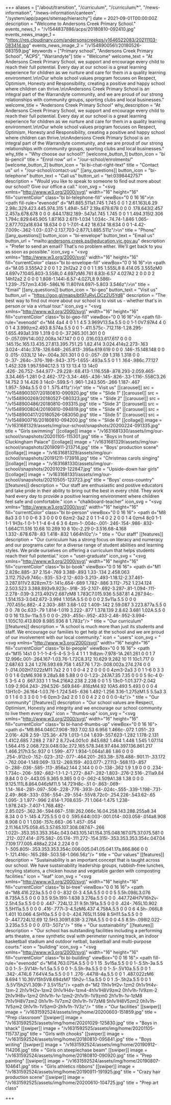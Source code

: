 +++
aliases = ["/about/transition", "/curriculum", "/curriculum/*", "/news-information", "/news-information/canteen", "/system/app/pages/sitemap/hierarchy"]
date = 2021-09-01T00:00:00Z
description = "Welcome to Andersons Creek Primary School."
events_news_1 = "/v1544837886/acps/20180810-092410.jpg"
events_news_image_1 = "https://res.cloudinary.com/andersonscreekps/v1646522083/20211103-083414.jpg"
events_news_image_2 = "/v1548900561/20180526-083159.jpg"
keywords = ["Primary school", "Andersons Creek Primary School", "ACPS", "Warrandyte"]
title = "Welcome"
welcome_text = "At Andersons Creek Primary School, we support and encourage every child to reach their full potential. Every day at our school is a great learning experience for children as we nurture and care for them in a quality learning environment.\n\nOur whole school values program focuses on Respect, Optimism, Honesty and Responsibility, creating a positive and happy school where children can thrive.\n\nAndersons Creek Primary School is an integral part of the Warrandyte community, and we are proud of our strong relationships with community groups, sporting clubs and local businesses."
welcome_title = "Andersons Creek Primary School"
why_description = "At Andersons Creek Primary School, we support and encourage every child to reach their full potential. Every day at our school is a great learning experience for children as we nurture and care for them in a quality learning environment.\n\nOur whole school values program focuses on Respect, Optimism, Honesty and Responsibility, creating a positive and happy school where children can thrive.\n\nAndersons Creek Primary School is an integral part of the Warrandyte community, and we are proud of our strong relationships with community groups, sporting clubs and local businesses."
why_title = "Why choose our school?"
[welcome_button_1]
button_icon = "bi bi-pencil"
title = "Enrol now"
url = "/our-school/enrolments/"
[welcome_button_2]
button_icon = "bi bi-chat-right-text"
title = "Contact us"
url = "/our-school/contact-us/"
[[any_questions]]
button_icon = "bi-telephone"
button_text = "Call us"
button_url = "tel:0398442757"
description = "Would you like to speak to someone to find out more about our school? Give our office a call."
icon_svg = "<svg xmlns=\"http://www.w3.org/2000/svg\" width=\"16\" height=\"16\" fill=\"currentColor\" class=\"bi bi-telephone-fill\" viewBox=\"0 0 16 16\">\n  <path fill-rule=\"evenodd\" d=\"M1.885.511a1.745 1.745 0 0 1 2.61.163L6.29 2.98c.329.423.445.974.315 1.494l-.547 2.19a.678.678 0 0 0 .178.643l2.457 2.457a.678.678 0 0 0 .644.178l2.189-.547a1.745 1.745 0 0 1 1.494.315l2.306 1.794c.829.645.905 1.87.163 2.611l-1.034 1.034c-.74.74-1.846 1.065-2.877.702a18.634 18.634 0 0 1-7.01-4.42 18.634 18.634 0 0 1-4.42-7.009c-.362-1.03-.037-2.137.703-2.877L1.885.511z\"/>\n</svg>"
title = "Phone"
[[any_questions]]
button_icon = "bi-envelope"
button_text = "Email us"
button_url = "mailto:andersons.creek.ps@education.vic.gov.au"
description = "Prefer to send an email? That's no problem either. We'll get back to you as soon as possible."
icon_svg = "<svg xmlns=\"http://www.w3.org/2000/svg\" width=\"16\" height=\"16\" fill=\"currentColor\" class=\"bi bi-envelope-fill\" viewBox=\"0 0 16 16\">\n  <path d=\"M.05 3.555A2 2 0 0 1 2 2h12a2 2 0 0 1 1.95 1.555L8 8.414.05 3.555zM0 4.697v7.104l5.803-3.558L0 4.697zM6.761 8.83l-6.57 4.027A2 2 0 0 0 2 14h12a2 2 0 0 0 1.808-1.144l-6.57-4.027L8 9.586l-1.239-.757zm3.436-.586L16 11.801V4.697l-5.803 3.546z\"/>\n</svg>"
title = "Email"
[[any_questions]]
button_icon = "bi-geo"
button_text = "Visit us"
button_url = "https://goo.gl/maps/bt97uRvLDCz2U5Yd8"
description = "The best way to find out more about our school is to visit us - whether that's in person or via a virtual tour."
icon_svg = "<svg xmlns=\"http://www.w3.org/2000/svg\" width=\"16\" height=\"16\" fill=\"currentColor\" class=\"bi bi-geo-fill\" viewBox=\"0 0 16 16\">\n  <path fill-rule=\"evenodd\" d=\"M4 4a4 4 0 1 1 4.5 3.969V13.5a.5.5 0 0 1-1 0V7.97A4 4 0 0 1 4 3.999zm2.493 8.574a.5.5 0 0 1-.411.575c-.712.118-1.28.295-1.655.493a1.319 1.319 0 0 0-.37.265.301.301 0 0 0-.057.09V14l.002.008a.147.147 0 0 0 .016.033.617.617 0 0 0 .145.15c.165.13.435.27.813.395.751.25 1.82.414 3.024.414s2.273-.163 3.024-.414c.378-.126.648-.265.813-.395a.619.619 0 0 0 .146-.15.148.148 0 0 0 .015-.033L12 14v-.004a.301.301 0 0 0-.057-.09 1.318 1.318 0 0 0-.37-.264c-.376-.198-.943-.375-1.655-.493a.5.5 0 1 1 .164-.986c.77.127 1.452.328 1.957.594C12.5 13 13 13.4 13 14c0 .426-.26.752-.544.977-.29.228-.68.413-1.116.558-.878.293-2.059.465-3.34.465-1.281 0-2.462-.172-3.34-.465-.436-.145-.826-.33-1.116-.558C3.26 14.752 3 14.426 3 14c0-.599.5-1 .961-1.243.505-.266 1.187-.467 1.957-.594a.5.5 0 0 1 .575.411z\"/>\n</svg>"
title = "Visit us"
[[carousel]]
src = "/v1548900307/20180810-090920.jpg"
title = "Slide 1"
[[carousel]]
src = "/v1548900269/20180527-080323.jpg"
title = "Slide 2"
[[carousel]]
src = "/v1548900486/20180810-093315.jpg"
title = "Slide 3"
[[carousel]]
src = "/v1548900804/20180810-094819.jpg"
title = "Slide 4"
[[carousel]]
src = "/v1548900417/20180526-083050.jpg"
title = "Slide 5"
[[carousel]]
src = "/v1548900716/20180810-094200.jpg"
title = "Slide 6"
[[collage]]
image = "/v1631681329/assets/img/our-school/snapshots/20200224-091335.jpg"
title = "Girls swimming"
[[collage]]
image = "/v1631681330/assets/img/our-school/snapshots/20201105-115301.jpg"
title = "Boys in front of Cluckingham Palace"
[[collage]]
image = "/v1631681329/assets/img/our-school/snapshots/20190911-213714.jpg"
title = "Boys' production scene"
[[collage]]
image = "/v1631681329/assets/img/our-school/snapshots/20191211-173918.jpg"
title = "Christmas carols singing"
[[collage]]
image = "/v1631681330/assets/img/our-school/snapshots/20201029-122847.jpg"
title = "Upside-down hair girls"
[[collage]]
image = "/v1631681331/assets/img/our-school/snapshots/20210505-123723.jpg"
title = "Boys' cross-country"
[[features]]
description = "Our staff are enthusiastic and postive educators and take pride in their ability to bring out the best in every child. They work hard every day to provide a positive learning environment where children feel safe and comfortable."
icon = "chalkboard-teacher"
icon_svg = "<svg xmlns=\"http://www.w3.org/2000/svg\" width=\"16\" height=\"16\" fill=\"currentColor\" class=\"bi bi-person\" viewBox=\"0 0 16 16\">   <path d=\"M8 8a3 3 0 1 0 0-6 3 3 0 0 0 0 6zm2-3a2 2 0 1 1-4 0 2 2 0 0 1 4 0zm4 8c0 1-1 1-1 1H3s-1 0-1-1 1-4 6-4 6 3 6 4zm-1-.004c-.001-.246-.154-.986-.832-1.664C11.516 10.68 10.289 10 8 10c-2.29 0-3.516.68-4.168 1.332-.678.678-.83 1.418-.832 1.664h10z\"/> </svg>"
title = "Our staff"
[[features]]
description = "Our curriculum has a strong focus on literacy and numeracy and our programs cater for a diverse range of student abilities and learning styles. We pride ourselves on offering a curriculum that helps students reach their full potential."
icon = "user-graduate"
icon_svg = "<svg xmlns=\"http://www.w3.org/2000/svg\" width=\"16\" height=\"16\" fill=\"currentColor\" class=\"bi bi-book\" viewBox=\"0 0 16 16\">   <path d=\"M1 2.828c.885-.37 2.154-.769 3.388-.893 1.33-.134 2.458.063 3.112.752v9.746c-.935-.53-2.12-.603-3.213-.493-1.18.12-2.37.461-3.287.811V2.828zm7.5-.141c.654-.689 1.782-.886 3.112-.752 1.234.124 2.503.523 3.388.893v9.923c-.918-.35-2.107-.692-3.287-.81-1.094-.111-2.278-.039-3.213.492V2.687zM8 1.783C7.015.936 5.587.81 4.287.94c-1.514.153-3.042.672-3.994 1.105A.5.5 0 0 0 0 2.5v11a.5.5 0 0 0 .707.455c.882-.4 2.303-.881 3.68-1.02 1.409-.142 2.59.087 3.223.877a.5.5 0 0 0 .78 0c.633-.79 1.814-1.019 3.222-.877 1.378.139 2.8.62 3.681 1.02A.5.5 0 0 0 16 13.5v-11a.5.5 0 0 0-.293-.455c-.952-.433-2.48-.952-3.994-1.105C10.413.809 8.985.936 8 1.783z\"/> </svg>"
title = "Our curriculum"
[[features]]
description = "A school is much more than just its students and staff. We encourage our families to get help at the school and we are proud of our involvement with our local community."
icon = "users"
icon_svg = "<svg xmlns=\"http://www.w3.org/2000/svg\" width=\"16\" height=\"16\" fill=\"currentColor\" class=\"bi bi-people\" viewBox=\"0 0 16 16\">   <path d=\"M15 14s1 0 1-1-1-4-5-4-5 3-5 4 1 1 1 1h8zm-7.978-1A.261.261 0 0 1 7 12.996c.001-.264.167-1.03.76-1.72C8.312 10.629 9.282 10 11 10c1.717 0 2.687.63 3.24 1.276.593.69.758 1.457.76 1.72l-.008.002a.274.274 0 0 1-.014.002H7.022zM11 7a2 2 0 1 0 0-4 2 2 0 0 0 0 4zm3-2a3 3 0 1 1-6 0 3 3 0 0 1 6 0zM6.936 9.28a5.88 5.88 0 0 0-1.23-.247A7.35 7.35 0 0 0 5 9c-4 0-5 3-5 4 0 .667.333 1 1 1h4.216A2.238 2.238 0 0 1 5 13c0-1.01.377-2.042 1.09-2.904.243-.294.526-.569.846-.816zM4.92 10A5.493 5.493 0 0 0 4 13H1c0-.26.164-1.03.76-1.724.545-.636 1.492-1.256 3.16-1.275zM1.5 5.5a3 3 0 1 1 6 0 3 3 0 0 1-6 0zm3-2a2 2 0 1 0 0 4 2 2 0 0 0 0-4z\"/> </svg>"
title = "Our community"
[[features]]
description = "Our school values are Respect, Optimism, Honesty and integrity and we encourage our school community to live them every day."
icon = "thumbs-up"
icon_svg = "<svg xmlns=\"http://www.w3.org/2000/svg\" width=\"16\" height=\"16\" fill=\"currentColor\" class=\"bi bi-hand-thumbs-up\" viewBox=\"0 0 16 16\">   <path d=\"M8.864.046C7.908-.193 7.02.53 6.956 1.466c-.072 1.051-.23 2.016-.428 2.59-.125.36-.479 1.013-1.04 1.639-.557.623-1.282 1.178-2.131 1.41C2.685 7.288 2 7.87 2 8.72v4.001c0 .845.682 1.464 1.448 1.545 1.07.114 1.564.415 2.068.723l.048.03c.272.165.578.348.97.484.397.136.861.217 1.466.217h3.5c.937 0 1.599-.477 1.934-1.064a1.86 1.86 0 0 0 .254-.912c0-.152-.023-.312-.077-.464.201-.263.38-.578.488-.901.11-.33.172-.762.004-1.149.069-.13.12-.269.159-.403.077-.27.113-.568.113-.857 0-.288-.036-.585-.113-.856a2.144 2.144 0 0 0-.138-.362 1.9 1.9 0 0 0 .234-1.734c-.206-.592-.682-1.1-1.2-1.272-.847-.282-1.803-.276-2.516-.211a9.84 9.84 0 0 0-.443.05 9.365 9.365 0 0 0-.062-4.509A1.38 1.38 0 0 0 9.125.111L8.864.046zM11.5 14.721H8c-.51 0-.863-.069-1.14-.164-.281-.097-.506-.228-.776-.393l-.04-.024c-.555-.339-1.198-.731-2.49-.868-.333-.036-.554-.29-.554-.55V8.72c0-.254.226-.543.62-.65 1.095-.3 1.977-.996 2.614-1.708.635-.71 1.064-1.475 1.238-1.978.243-.7.407-1.768.482-2.85.025-.362.36-.594.667-.518l.262.066c.16.04.258.143.288.255a8.34 8.34 0 0 1-.145 4.725.5.5 0 0 0 .595.644l.003-.001.014-.003.058-.014a8.908 8.908 0 0 1 1.036-.157c.663-.06 1.457-.054 2.11.164.175.058.45.3.57.65.107.308.087.67-.266 1.022l-.353.353.353.354c.043.043.105.141.154.315.048.167.075.37.075.581 0 .212-.027.414-.075.582-.05.174-.111.272-.154.315l-.353.353.353.354c.047.047.109.177.005.488a2.224 2.224 0 0 1-.505.805l-.353.353.353.354c.006.005.041.05.041.17a.866.866 0 0 1-.121.416c-.165.288-.503.56-1.066.56z\"/> </svg>"
title = "Our values"
[[features]]
description = "Sustainability is an important concept that is taught across our school. We have sustainability leadership groups, rubbish-free lunches, recyling stations, a chicken house and vegetable garden with composting facilities."
icon = "leaf"
icon_svg = "<svg xmlns=\"http://www.w3.org/2000/svg\" width=\"16\" height=\"16\" fill=\"currentColor\" class=\"bi bi-tree\" viewBox=\"0 0 16 16\">   <path d=\"M8.416.223a.5.5 0 0 0-.832 0l-3 4.5A.5.5 0 0 0 5 5.5h.098L3.076 8.735A.5.5 0 0 0 3.5 9.5h.191l-1.638 3.276a.5.5 0 0 0 .447.724H7V16h2v-2.5h4.5a.5.5 0 0 0 .447-.724L12.31 9.5h.191a.5.5 0 0 0 .424-.765L10.902 5.5H11a.5.5 0 0 0 .416-.777l-3-4.5zM6.437 4.758A.5.5 0 0 0 6 4.5h-.066L8 1.401 10.066 4.5H10a.5.5 0 0 0-.424.765L11.598 8.5H11.5a.5.5 0 0 0-.447.724L12.69 12.5H3.309l1.638-3.276A.5.5 0 0 0 4.5 8.5h-.098l2.022-3.235a.5.5 0 0 0 .013-.507z\"/> </svg>"
title = "Our sustainability"
[[features]]
description = "Our school has outstanding facilities including a performing arts theatre, a new synthetic oval with perimeter running track, an indoor basketball stadium and outdoor netball, basketball and multi-purpose courts."
icon = "building"
icon_svg = "<svg xmlns=\"http://www.w3.org/2000/svg\" width=\"16\" height=\"16\" fill=\"currentColor\" class=\"bi bi-building\" viewBox=\"0 0 16 16\">   <path fill-rule=\"evenodd\" d=\"M14.763.075A.5.5 0 0 1 15 .5v15a.5.5 0 0 1-.5.5h-3a.5.5 0 0 1-.5-.5V14h-1v1.5a.5.5 0 0 1-.5.5h-9a.5.5 0 0 1-.5-.5V10a.5.5 0 0 1 .342-.474L6 7.64V4.5a.5.5 0 0 1 .276-.447l8-4a.5.5 0 0 1 .487.022zM6 8.694 1 10.36V15h5V8.694zM7 15h2v-1.5a.5.5 0 0 1 .5-.5h2a.5.5 0 0 1 .5.5V15h2V1.309l-7 3.5V15z\"/>   <path d=\"M2 11h1v1H2v-1zm2 0h1v1H4v-1zm-2 2h1v1H2v-1zm2 0h1v1H4v-1zm4-4h1v1H8V9zm2 0h1v1h-1V9zm-2 2h1v1H8v-1zm2 0h1v1h-1v-1zm2-2h1v1h-1V9zm0 2h1v1h-1v-1zM8 7h1v1H8V7zm2 0h1v1h-1V7zm2 0h1v1h-1V7zM8 5h1v1H8V5zm2 0h1v1h-1V5zm2 0h1v1h-1V5zm0-2h1v1h-1V3z\"/> </svg>"
title = "Our facilities"
[[swiper]]
image = "/v1631592524/assets/img/home/20200603-151859.jpg"
title = "Prep classroom"
[[swiper]]
image = "/v1631592525/assets/img/home/20201029-125830.jpg"
title = "Boys in shack"
[[swiper]]
image = "/v1631592525/assets/img/home/20201105-115737.jpg"
title = "Girls with chooks"
[[swiper]]
image = "/v1631592524/assets/img/home/20180810-095841.jpg"
title = "Boys writing"
[[swiper]]
image = "/v1631592524/assets/img/home/20190912-114206.jpg"
title = "Girls on steeplechase beam"
[[swiper]]
image = "/v1631592524/assets/img/home/20180810-090920.jpg"
title = "Prep painting"
[[swiper]]
image = "/v1631592524/assets/img/home/20190807-104641.jpg"
title = "Girls athletics ribbons"
[[swiper]]
image = "/v1631592524/assets/img/home/20190911-191925.jpg"
title = "Crazy hair production scene"
[[swiper]]
image = "/v1631592525/assets/img/home/20200610-104725.jpg"
title = "Prep art class"

+++
